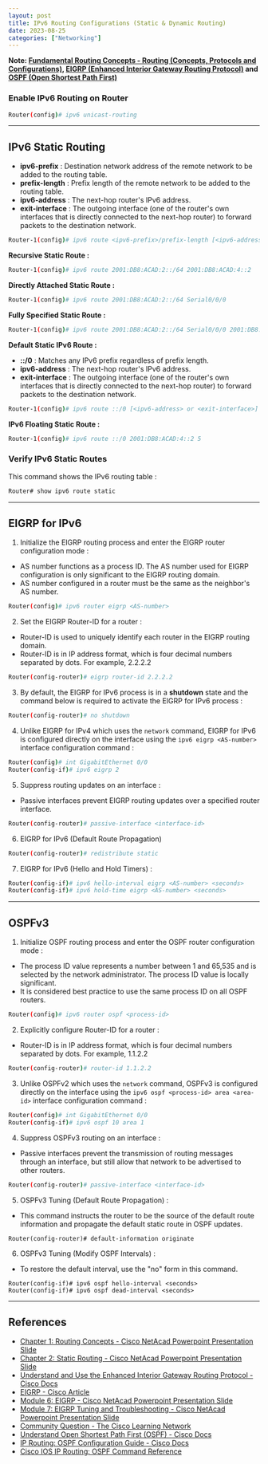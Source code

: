 ```yaml
---
layout: post
title: IPv6 Routing Configurations (Static & Dynamic Routing)
date: 2023-08-25
categories: ["Networking"]
---
```

**Note: [Fundamental Routing Concepts - Routing (Concepts, Protocols and Configurations)](https://faridarif.github.io/posts/routing/), [EIGRP (Enhanced Interior Gateway Routing Protocol)](https://faridarif.github.io/posts/EIGRP/) and [OSPF (Open Shortest Path First)](https://faridarif.github.io/posts/OSPF/)**

### **Enable IPv6 Routing on Router**

```bash
Router(config)# ipv6 unicast-routing
```

---
## **IPv6 Static Routing**

- **ipv6-prefix** : Destination network address of the remote network to be added to the routing table.
- **prefix-length** : Prefix length of the remote network to be added to the routing table.
- **ipv6-address** : The next-hop router's IPv6 address.
- **exit-interface** : The outgoing interface (one of the router's own interfaces that is directly connected to the next-hop router) to forward packets to the destination network.

```bash
Router-1(config)# ipv6 route <ipv6-prefix>/prefix-length [<ipv6-address> or <exit-interface>]
```

**Recursive Static Route :**

```bash
Router-1(config)# ipv6 route 2001:DB8:ACAD:2::/64 2001:DB8:ACAD:4::2
```

**Directly Attached Static Route :**

```bash
Router-1(config)# ipv6 route 2001:DB8:ACAD:2::/64 Serial0/0/0
```

**Fully Specified Static Route :**

```bash
Router-1(config)# ipv6 route 2001:DB8:ACAD:2::/64 Serial0/0/0 2001:DB8:ACAD:4::2
```

**Default Static IPv6 Route :**

- **::/0** : Matches any IPv6 prefix regardless of prefix length.
- **ipv6-address** : The next-hop router's IPv6 address.
- **exit-interface** : The outgoing interface (one of the router's own interfaces that is directly connected to the next-hop router) to forward packets to the destination network.

```bash
Router-1(config)# ipv6 route ::/0 [<ipv6-address> or <exit-interface>]
```

**IPv6 Floating Static Route :**

```bash
Router-1(config)# ipv6 route ::/0 2001:DB8:ACAD:4::2 5
```
### **Verify IPv6 Static Routes**

This command shows the IPv6 routing table :

```bash
Router# show ipv6 route static
```

---
## **EIGRP for IPv6**

1) Initialize the EIGRP routing process and enter the EIGRP router configuration mode :

- AS number functions as a process ID. The AS number used for EIGRP configuration is only significant to the EIGRP routing domain.
- AS number configured in a router must be the same as the neighbor's AS number.

```bash
Router(config)# ipv6 router eigrp <AS-number>
```

2) Set the EIGRP Router-ID for a router :

- Router-ID is used to uniquely identify each router in the EIGRP routing domain.
- Router-ID is in IP address format, which is four decimal numbers separated by dots. For example, 2.2.2.2

```bash
Router(config-router)# eigrp router-id 2.2.2.2
```

3) By default, the EIGRP for IPv6 process is in a **shutdown** state and the command below is required to activate the EIGRP for IPv6 process :

```bash
Router(config-router)# no shutdown
```

4) Unlike EIGRP for IPv4 which uses the `network` command, EIGRP for IPv6 is configured directly on the interface using the `ipv6 eigrp <AS-number>` interface configuration command :

```bash
Router(config)# int GigabitEthernet 0/0
Router(config-if)# ipv6 eigrp 2
```

5) Suppress routing updates on an interface :

- Passive interfaces prevent EIGRP routing updates over a specified router interface.

```bash
Router(config-router)# passive-interface <interface-id>
```

6) EIGRP for IPv6 (Default Route Propagation)

```bash
Router(config-router)# redistribute static
```

7) EIGRP for IPv6 (Hello and Hold Timers) :

```bash
Router(config-if)# ipv6 hello-interval eigrp <AS-number> <seconds>
Router(config-if)# ipv6 hold-time eigrp <AS-number> <seconds>
```

---
## **OSPFv3**

1) Initialize OSPF routing process and enter the OSPF router configuration mode :

- The process ID value represents a number between 1 and 65,535 and is selected by the network administrator. The process ID value is locally significant.
- It is considered best practice to use the same process ID on all OSPF routers.

```bash
Router(config)# ipv6 router ospf <process-id>
```

2) Explicitly configure Router-ID for a router :

- Router-ID is in IP address format, which is four decimal numbers separated by dots. For example, 1.1.2.2

```bash
Router(config-router)# router-id 1.1.2.2
```

3) Unlike OSPFv2 which uses the `network` command, OSPFv3 is configured directly on the interface using the `ipv6 ospf <process-id> area <area-id>` interface configuration command :

```bash
Router(config)# int GigabitEthernet 0/0
Router(config-if)# ipv6 ospf 10 area 1
```

4) Suppress OSPFv3 routing on an interface :

- Passive interfaces prevent the transmission of routing messages through an interface, but still allow that network to be advertised to other routers.

```bash
Router(config-router)# passive-interface <interface-id>
```

5) OSPFv3 Tuning (Default Route Propagation) :

- This command instructs the router to be the source of the default route information and propagate the default static route in OSPF updates.

```
Router(config-router)# default-information originate
```

6) OSPFv3 Tuning (Modify OSPF Intervals) :

- To restore the default interval, use the "no" form in this command.

```
Router(config-if)# ipv6 ospf hello-interval <seconds>
Router(config-if)# ipv6 ospf dead-interval <seconds>
```

---
## **References**

- [Chapter 1: Routing Concepts - Cisco NetAcad Powerpoint Presentation Slide](https://raw.githubusercontent.com/faridarif/faridarif.github.io/master/miscellaneous/Chapter%201%20Routing%20Concepts.pptx)
- [Chapter 2: Static Routing - Cisco NetAcad Powerpoint Presentation Slide](https://raw.githubusercontent.com/faridarif/faridarif.github.io/master/miscellaneous/Chapter%202%20Static%20Routing.pptx)
- [Understand and Use the Enhanced Interior Gateway Routing Protocol - Cisco Docs](https://www.cisco.com/c/en/us/support/docs/ip/enhanced-interior-gateway-routing-protocol-eigrp/16406-eigrp-toc.html)
- [EIGRP - Cisco Article](https://www.ciscopress.com/articles/article.asp?p=2999383&seqNum=2)
- [Module 6: EIGRP - Cisco NetAcad Powerpoint Presentation Slide](https://raw.githubusercontent.com/faridarif/faridarif.github.io/master/miscellaneous/Module%206%20EIGRP.pptx)
- [Module 7: EIGRP Tuning and Troubleshooting - Cisco NetAcad Powerpoint Presentation Slide](https://raw.githubusercontent.com/faridarif/faridarif.github.io/master/miscellaneous/Module%207%20EIGRP%20Tuning%20and%20Troubleshooting.pptx)
- [Community Question - The Cisco Learning Network](https://learningnetwork.cisco.com/s/question/0D53i00000Kt5O1CAJ/eigrp-properties-as-distance-vector-link-state)
- [Understand Open Shortest Path First (OSPF) - Cisco Docs](https://www.cisco.com/c/en/us/support/docs/ip/open-shortest-path-first-ospf/7039-1.html)
- [IP Routing: OSPF Configuration Guide - Cisco Docs](https://www.cisco.com/c/en/us/td/docs/ios-xml/ios/iproute_ospf/configuration/xe-16/iro-xe-16-book/iro-cfg.html)
- [Cisco IOS IP Routing: OSPF Command Reference](https://www.cisco.com/c/en/us/td/docs/ios-xml/ios/iproute_ospf/command/iro-cr-book/m_ospf-a1.html#)
